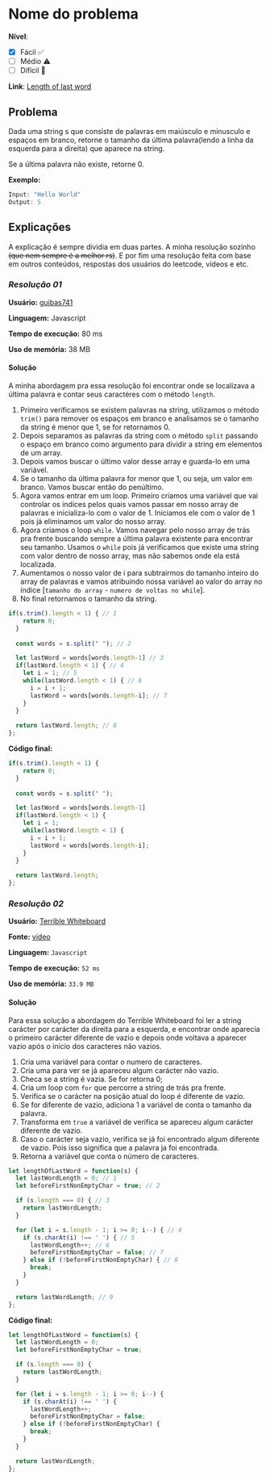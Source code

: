 # Nome do problema
**Nível**:
- [x] Fácil ✅
- [ ] Médio ⚠️ 
- [ ] Difícil 🛑

**Link**: [Length of last word](https://leetcode.com/problems/length-of-last-word/)

## Problema
Dada uma string s que consiste de palavras em maiúsculo e minusculo e espaços em branco, retorne o tamanho da última palavra(lendo a linha da esquerda para a direita) que aparece na string.

Se a última palavra não existe, retorne 0.

**Exemplo:**
```javascript
Input: "Hello World"
Output: 5
```

## Explicações

A explicação é sempre dividia em duas partes. A minha resolução sozinho ~~(que nem sempre é a melhor rs)~~. E por fim uma resolução feita com base em outros conteúdos, respostas dos usuários do leetcode, vídeos e etc.

### *Resolução 01*

**Usuário:** [guibas741](https://github.com/guibas741)

**Linguagem:** Javascript

**Tempo de execução:** 80 ms

**Uso de memória:** 38 MB

#### Solução
A minha abordagem pra essa resolução foi encontrar onde se localizava a última palavra e contar seus caractéres com o método `length`.

1. Primeiro verificamos se existem palavras na string, utilizamos o método `trim()` para remover os espaços em branco e analisamos se o tamanho da string é menor que 1, se for retornamos 0.
2. Depois separamos as palavras da string com o método `split` passando o espaço em branco como argumento para dividir a string em elementos de um array.
3. Depois vamos buscar o último valor desse array e guarda-lo em uma variável.
4. Se o tamanho da última palavra for menor que 1, ou seja, um valor em branco. Vamos buscar então do penúltimo.
5. Agora vamos entrar em um loop. Primeiro criamos uma variável que vai controlar os indices pelos quais vamos passar em nosso array de palavras e inicializa-lo com o valor de 1. Iniciamos ele com o valor de 1 pois já eliminamos um valor do nosso array.
6. Agora criamos o loop `while`. Vamos navegar pelo nosso array de trás pra frente buscando sempre a última palavra existente para encontrar seu tamanho. Usamos o `while` pois já verificamos que existe uma string com valor dentro de nosso array, mas não sabemos onde ela está localizada.
7. Aumentamos o nosso valor de i para subtrairmos do tamanho inteiro do array de palavras e vamos atribuindo nossa variável ao valor do array no índice [`tamanho do array` - `numero de voltas no while`].
8. No final retornamos o tamanho da string.

```javascript
if(s.trim().length < 1) { // 1
    return 0;
  }
  
  const words = s.split(" "); // 2

  let lastWord = words[words.length-1] // 3
  if(lastWord.length < 1) { // 4
    let i = 1; // 5
    while(lastWord.length < 1) { // 6
      i = i + 1;
      lastWord = words[words.length-i]; // 7
    }
  }
  
  return lastWord.length; // 8
};
```

**Código final:**
```javascript
if(s.trim().length < 1) {
    return 0;
  }
  
  const words = s.split(" ");

  let lastWord = words[words.length-1]
  if(lastWord.length < 1) {
    let i = 1;
    while(lastWord.length < 1) {
      i = i + 1;
      lastWord = words[words.length-i];
    }
  }
  
  return lastWord.length;
};
```

### *Resolução 02*

**Usuário:** [Terrible Whiteboard](https://www.patreon.com/terriblewhiteboard)

**Fonte:** [vídeo](https://www.youtube.com/watch?v=8XW9av_8Yqc&feature=youtu.be)

**Linguagem:** `Javascript`

**Tempo de execução:** `52 ms`

**Uso de memória:** `33.9 MB`
 

#### Solução
Para essa solução a abordagem do Terrible Whiteboard foi ler a string carácter por carácter da direita para a esquerda, e encontrar onde aparecia o primeiro carácter diferente de vazio e depois onde voltava a aparecer vazio após o inicio dos caracteres não vazios.

1. Cria uma variável para contar o numero de caracteres.
2. Cria uma para ver se já apareceu algum carácter não vazio.
3. Checa se a string é vazia. Se for retorna 0;
4. Cria um loop com `for` que percorre a string de trás pra frente. 
5. Verifica se o carácter na posição atual do loop é diferente de vazio. 
6. Se for diferente de vazio, adiciona 1 a variável de conta o tamanho da palavra.
7. Transforma em `true` a variável de verifica se apareceu algum carácter diferente de vazio.
8. Caso o carácter seja vazio, verifica se já foi encontrado algum diferente de vazio. Pois isso significa que a palavra ja foi encontrada.
9. Retorna a variável que conta o número de caracteres.
```javascript
let lengthOfLastWord = function(s) {
  let lastWordLength = 0; // 1
  let beforeFirstNonEmptyChar = true; // 2

  if (s.length === 0) { // 3
    return lastWordLength;
  }

  for (let i = s.length - 1; i >= 0; i--) { // 4
    if (s.charAt(i) !== ' ') { // 5
      lastWordLength++; // 6
      beforeFirstNonEmptyChar = false; // 7
    } else if (!beforeFirstNonEmptyChar) { // 8
      break;   
    }
  }

  return lastWordLength; // 9
};
```

**Código final:**
```javascript
let lengthOfLastWord = function(s) {
  let lastWordLength = 0;
  let beforeFirstNonEmptyChar = true;

  if (s.length === 0) {
    return lastWordLength;
  }

  for (let i = s.length - 1; i >= 0; i--) {
    if (s.charAt(i) !== ' ') {
      lastWordLength++;
      beforeFirstNonEmptyChar = false;
    } else if (!beforeFirstNonEmptyChar) {
      break;   
    }
  }

  return lastWordLength;
};
```



